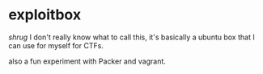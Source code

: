# exploitbox

*shrug* I don't really know what to call this, it's basically a ubuntu box that I can use for myself for CTFs.

also a fun experiment with Packer and vagrant.
